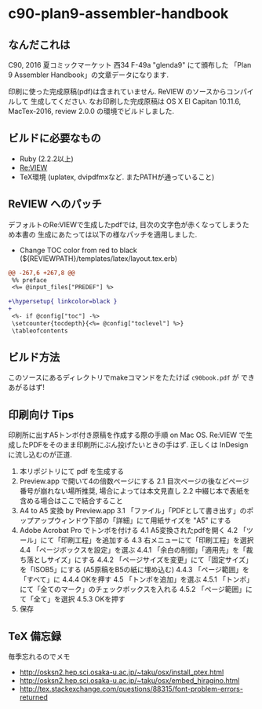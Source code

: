 c90-plan9-assembler-handbook
============================

## なんだこれは

C90, 2016 夏コミックマーケット 西34 F-49a "glenda9" にて頒布した
「Plan 9 Assembler Handbook」の文章データになります.

印刷に使った完成原稿(pdf)は含まれていません. ReVIEW のソースからコンパイルして
生成してください. なお印刷した完成原稿は OS X El Capitan 10.11.6, MacTex-2016,
review 2.0.0 の環境でビルドしました.

## ビルドに必要なもの

- Ruby (2.2.2以上)
- [Re:VIEW](https://github.com/kmuto/review)
- TeX環境 (uplatex, dvipdfmxなど. またPATHが通っていること)

## ReVIEW へのパッチ

デフォルトのRe:VIEWで生成したpdfでは, 目次の文字色が赤くなってしまうため本書の
生成にあたっては以下の様なパッチを適用しました.

- Change TOC color from red to black (${REVIEWPATH}/templates/latex/layout.tex.erb)
```diff
@@ -267,6 +267,8 @@
 %% preface
 <%= @input_files["PREDEF"] %>

+\hypersetup{ linkcolor=black }
+
 <%- if @config["toc"] -%>
 \setcounter{tocdepth}{<%= @config["toclevel"] %>}
 \tableofcontents
```

## ビルド方法

このソースにあるディレクトリでmakeコマンドをたたけば ```c90book.pdf``` が
できあがるはず!

## 印刷向け Tips

印刷所に出すA5トンボ付き原稿を作成する際の手順 on Mac OS.
Re:VIEW で生成したPDFをそのまま印刷所にぶん投げたいときの手はず.
正しくは InDesign に流し込むのが正道.

 1. 本リポジトリにて pdf を生成する
 2. Preview.app で開いて4の倍数ページにする
   2.1 目次ページの後などページ番号が崩れない場所推奨, 場合によっては本文見直し
   2.2 中綴じ本で表紙を含める場合はここで結合すること
 3. A4 to A5 変換 by Preview.app
   3.1 「ファイル」「PDFとして書き出す」のポップアップウィンドウ下部の「詳細」にて用紙サイズを "A5" にする
 4. Adobe Acrobat Pro でトンボを付ける
   4.1 A5変換されたpdfを開く
   4.2 「ツール」にて「印刷工程」を追加する
   4.3 右メニューにて「印刷工程」を選択
   4.4 「ページボックスを設定」を選ぶ
     4.4.1 「余白の制御」「適用先」を「裁ち落としサイズ」にする
     4.4.2 「ページサイズを変更」にて「固定サイズ」を「ISOB5」にする (A5原稿をB5の紙に埋め込む)
     4.4.3 「ページ範囲」を「すべて」に
     4.4.4 OKを押す
   4.5 「トンボを追加」を選ぶ
     4.5.1 「トンボ」にて「全てのマーク」のチェックボックスを入れる
     4.5.2 「ページ範囲」にて「全て」を選択
     4.5.3 OKを押す
 5. 保存


## TeX 備忘録
毎季忘れるのでメモ

- http://osksn2.hep.sci.osaka-u.ac.jp/~taku/osx/install_ptex.html
- http://osksn2.hep.sci.osaka-u.ac.jp/~taku/osx/embed_hiragino.html
- http://tex.stackexchange.com/questions/88315/font-problem-errors-returned
